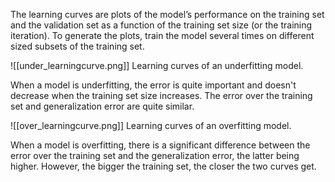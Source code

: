 The learning curves are plots of the model’s performance on the training set and the validation set as a function of the training set size (or the training iteration). To generate the plots, train the model several times on different sized subsets of the training set.

![[under_learningcurve.png]]
Learning curves of an underfitting model.

When a model is underfitting, the error is quite important and doesn't decrease when the training set size increases. The error over the training set and generalization error are quite similar.

![[over_learningcurve.png]]
Learning curves of an overfitting model.

When a model is overfitting, there is a significant difference between the error over the training set and the generalization error, the latter being higher. However, the bigger the training set, the closer the two curves get.